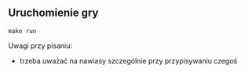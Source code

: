 ## Uruchomienie gry

```
make run
```

Uwagi przy pisaniu:

- trzeba uważać na nawiasy szczególnie przy przypisywaniu czegoś
